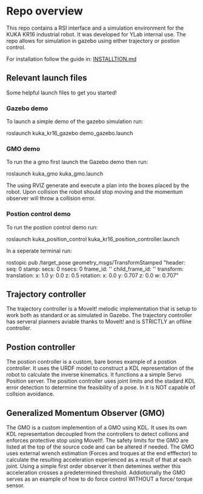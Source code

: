 # Repo overview
This repo contains a RSI interface and a simulation environment for the KUKA KR16 industrial robot. It was developed for YLab internal use.
The repo allows for simulation in gazebo using either trajectory or postion control. 


For installation follow the guide in: [INSTALLTION.md](https://github.com/jcaSIT/kuka_rsi_test/blob/master/INSTALTION.md)
## Relevant launch files
Some helpful launch files to get you started!
### Gazebo demo
To launch a simple demo of the gazebo simulation run:

 roslaunch kuka_kr16_gazebo demo_gazebo.launch

### GMO demo
To run the a gmo first launch the Gazebo demo then run:

roslaunch kuka_gmo kuka_gmo.launch


The using RVIZ generate and execute a plan into the boxes placed by the robot. Upon collision the robot should stop moving and the momentum observer will throw a collision error.

### Postion control demo
To run the postion control demo run:

 roslaunch kuka_position_control kuka_kr16_position_controller.launch




In a seperate terminal run:


rostopic pub /target_pose geometry_msgs/TransformStamped "header:
  seq: 0
  stamp:
    secs: 0
    nsecs: 0
  frame_id: ''
child_frame_id: ''
transform:
  translation:
    x: 1.0
    y: 0.0
    z: 0.5
  rotation:
    x: 0.0
    y: 0.707
    z: 0.0
    w: 0.707"

## Trajectory controller
The trajectory controller is a MoveIt! melodic implementation that is setup to work both as standard or as simulated in Gazebo. The trajectory controller has serveral planners aviable thanks to MoveIt! and is STRICTLY an oflline controller.


## Postion controller
The postion controller is a custom, bare bones example of a postion controller. It uses the URDF model to construct a KDL representation of the robot to calculate the inverse kinematics. It functions a a simple Servo Position server.
The position controller uses joint limits and the stadard KDL error detection to determine the feasibility of a pose. In it is NOT capable of collsion avoidance.

## Generalized Momentum Observer (GMO)
The GMO is a custom implemention of a GMO using KDL. It uses its own KDL representation decoupled from the controllers to detect collions and enforces protective stop using MoveIt!. 
The safety limits for the GMO are listed at the top of the source code and can be altered if needed. The GMO uses external wrench estimation (Forces and troques at the end efffector) to calculate the resulting acceleration experienced as a result of that at each joint. 
Using a simple first order observer it then detemines wether this acceleration crosses a predetermined threshold.
Addiotionally the GMO serves as an example of how to do force control WITHOUT a force/ torque sensor.  
